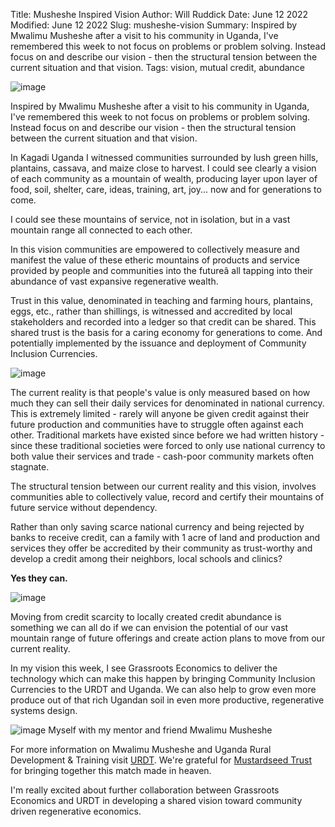Title: Musheshe Inspired Vision
Author: Will Ruddick
Date: June 12 2022
Modified: June 12 2022
Slug: musheshe-vision
Summary: Inspired by Mwalimu Musheshe after a visit to his community in Uganda, I've remembered this week to not focus on problems or problem solving. Instead focus on and describe our vision - then the structural tension between the current situation and that vision.
Tags: vision, mutual credit, abundance

![image](images/blog/musheshe-vision1.webp)

Inspired by Mwalimu Musheshe after a visit to his community in Uganda, I've remembered this week to not focus on problems or problem solving. Instead focus on and describe our vision - then the structural tension between the current situation and that vision.

In Kagadi Uganda I witnessed communities surrounded by lush green hills, plantains, cassava, and maize close to harvest. I could see clearly a vision of each community as a mountain of wealth, producing layer upon layer of food, soil, shelter, care, ideas, training, art, joy... now and for generations to come.

I could see these mountains of service, not in isolation, but in a vast mountain range all connected to each other.

In this vision communities are empowered to collectively measure and manifest the value of these etheric mountains of products and service provided by people and communities into the futureâ all tapping into their abundance of vast expansive regenerative wealth. 

Trust in this value, denominated in teaching and farming hours, plantains, eggs, etc., rather than shillings, is witnessed and accredited by local stakeholders and recorded into a ledger so that credit can be shared. This shared trust is the basis for a caring economy for generations to come. And potentially implemented by the issuance and deployment of Community Inclusion Currencies. 

![image](images/blog/musheshe-vision2.webp)

The current reality is that people's value is only measured based on how much they can sell their daily services for denominated in national currency. This is extremely limited - rarely will anyone be given credit against their future production and communities have to struggle often against each other. Traditional markets have existed since before we had written history - since these traditional societies were forced to only use national currency to both value their services and trade - cash-poor community markets often stagnate.

The structural tension between our current reality and this vision, involves communities able to collectively value, record and certify their mountains of future service without dependency. 

Rather than only saving scarce national currency and being rejected by banks to receive credit, can a family with 1 acre of land and production and services they offer be accredited by their community as trust-worthy and develop a credit among their neighbors, local schools and clinics? 

**Yes they can.**

![image](images/blog/musheshe-vision3.webp)

Moving from credit scarcity to locally created credit abundance is something we can all do if we can envision the potential of our vast mountain range of future offerings and create action plans to move from our current reality. 

In my vision this week, I see Grassroots Economics to deliver the technology which can make this happen by bringing Community Inclusion Currencies to the URDT and Uganda. We can also help to grow even more produce out of that rich Ugandan soil in even more productive, regenerative systems design. 

![image](images/blog/musheshe-vision4.webp)
Myself with my mentor and friend Mwalimu Musheshe

For more information on Mwalimu Musheshe and Uganda Rural Development & Training visit [URDT](https://urdt.net/). We're grateful for [Mustardseed Trust](https://www.mustardseedtrust.org/) for bringing together this match made in heaven.

I'm really excited about further collaboration between Grassroots Economics and URDT in developing a shared vision toward community driven regenerative economics.

